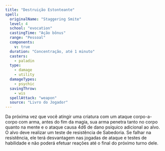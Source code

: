 ```yaml
---
title: "Destruição Estonteante"
spell:
  originalName: "Staggering Smite"
  level: 4
  school: "evocation"
  castingTime: "Ação bônus"
  range: "Pessoal"
  components:
    v: true
  duration: "Concentração, até 1 minuto"
  casters:
    - paladin
  type:
    - damage
    - utility
  damageTypes:
    - psychic
  savingThrow:
    - wis
  spellAttack: "weapon"
  source: "Livro do Jogador"
---
```


Da próxima vez que você atingir uma criatura com um ataque corpo-a-corpo com arma, antes do fim da magia, sua arma penetra tanto no corpo quanto na mente e o ataque causa 4d6 de dano psíquico adicional ao alvo. O alvo deve realizar um teste de resistência de Sabedoria. Se falhar na resistência, ele terá desvantagem nas jogadas de ataque e testes de habilidade e não poderá efetuar reações até o final do próximo turno dele.
